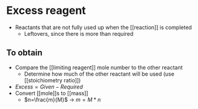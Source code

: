 # Excess reagent
- Reactants that are not fully used up when the [[reaction]] is completed
	- Leftovers, since there is more than required

## To obtain
- Compare the [[limiting reagent]] mole number to the other reactant
	- Determine how much of the other reactant will be used (use [[stoichiometry ratio]])
- $Excess=Given-Required$
- Convert [[mole]]s to [[mass]]
	- $n=\frac{m}{M}$ -> $m=M*n$

